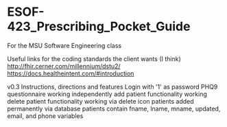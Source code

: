 # ESOF-423_Prescribing_Pocket_Guide
For the MSU Software Engineering class

Useful links for the coding standards the client wants (I think)
http://fhir.cerner.com/millennium/dstu2/
https://docs.healtheintent.com/#introduction

v0.3
Instructions, directions and features
Login with '1' as password
PHQ9 questionnaire working independently
add patient functionality working
delete patient functionality working via delete icon
patients added permanently via database
	patients contain fname, lname, mname, updated, email, and phone variables

